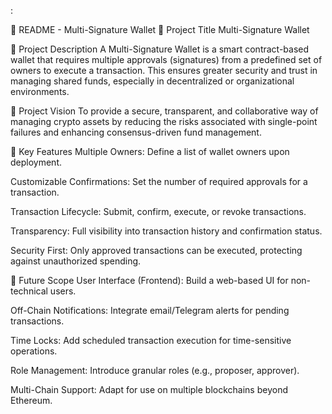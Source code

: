 :

🧾 README - Multi-Signature Wallet
📌 Project Title
Multi-Signature Wallet

📄 Project Description
A Multi-Signature Wallet is a smart contract-based wallet that requires multiple approvals (signatures) from a predefined set of owners to execute a transaction. This ensures greater security and trust in managing shared funds, especially in decentralized or organizational environments.

🎯 Project Vision
To provide a secure, transparent, and collaborative way of managing crypto assets by reducing the risks associated with single-point failures and enhancing consensus-driven fund management.

🌟 Key Features
Multiple Owners: Define a list of wallet owners upon deployment.

Customizable Confirmations: Set the number of required approvals for a transaction.

Transaction Lifecycle: Submit, confirm, execute, or revoke transactions.

Transparency: Full visibility into transaction history and confirmation status.

Security First: Only approved transactions can be executed, protecting against unauthorized spending.

🔭 Future Scope
User Interface (Frontend): Build a web-based UI for non-technical users.

Off-Chain Notifications: Integrate email/Telegram alerts for pending transactions.

Time Locks: Add scheduled transaction execution for time-sensitive operations.

Role Management: Introduce granular roles (e.g., proposer, approver).

Multi-Chain Support: Adapt for use on multiple blockchains beyond Ethereum.

